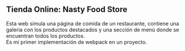 ## Tienda Online: Nasty Food Store

Esta web simula una página de comida de un restaurante, contiene una galeria con los productos destacados y una sección de menú donde se encuentran todos los productos. <br>
Es mi primer implementación de webpack en un proyecto.
